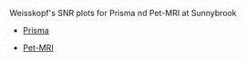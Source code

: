 Weisskopf's SNR plots for Prisma nd Pet-MRI at Sunnybrook

- [Prisma](https://raw.githack.com/Lin-Brain-Lab/The-stability-of-the-Siemens-3T-Prisma-and-petMRI/main/1_index1.html)

- [Pet-MRI](https://raw.githack.com/Lin-Brain-Lab/The-stability-of-the-Siemens-3T-Prisma-and-petMRI/main/2_index2.html)
